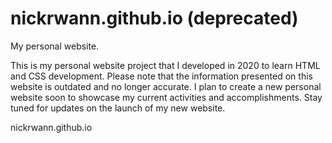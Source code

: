 # nickrwann.github.io (deprecated)
My personal website.

This is my personal website project that I developed in 2020 to learn HTML and CSS development. 
Please note that the information presented on this website is outdated and no longer accurate. 
I plan to create a new personal website soon to showcase my current activities and accomplishments. 
Stay tuned for updates on the launch of my new website.

nickrwann.github.io
